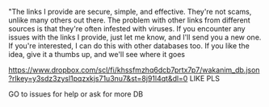 "The links I provide are secure, simple, and effective. They're not scams, unlike many others out there. The problem with other links from different sources is that they're often infested with viruses. If you encounter any issues with the links I provide, just let me know, and I'll send you a new one. If you're interested, I can do this with other databases too. If you like the idea, give it a thumbs up, and we'll see where it goes

https://www.dropbox.com/scl/fi/khssfmzhq6dcb7prtx7p7/wakanim_db.json?rlkey=y3sdz3zysl1pqzxkjs71u3nu7&st=8j91l4qt&dl=0
LIKE PLS 

GO to issues for help or ask for more DB


